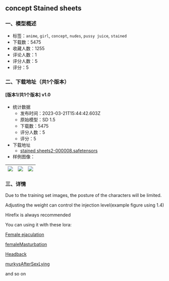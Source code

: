 ## concept Stained sheets
### 一、模型概述

- 标签：`anime`, `girl`, `concept`, `nudes`, `pussy juice`, `stained`
- 下载数：5475
- 收藏人数：1255
- 评论人数：1
- 评分人数：5
- 评分：5

### 二、下载地址（共1个版本）

#### [版本1/共1个版本] v1.0

- 统计数据
  - 发布时间：2023-03-21T15:44:42.603Z
  - 原始模型：SD 1.5
  - 下载数：5475
  - 评分人数：5
  - 评分：5
- 下载地址
  - [stained sheets2-000008.safetensors](https://civitai.com/api/download/models/26807)
- 样例图像：

| <img src="https://image.civitai.com/xG1nkqKTMzGDvpLrqFT7WA/96fabbc6-897e-4481-d88c-bafbd5fa9200/width=450/295367.jpeg" /> | <img src="https://image.civitai.com/xG1nkqKTMzGDvpLrqFT7WA/1646bcc1-caae-4561-8db8-6f84256d4600/width=450/295369.jpeg" /> | <img src="https://image.civitai.com/xG1nkqKTMzGDvpLrqFT7WA/73a6e89e-42e8-415f-87e8-ad28dbe9fc00/width=450/295368.jpeg" /> |
| ---- | ---- | ---- |


### 三、详情
<p>Due to the training set images, the posture of the characters will be limited.</p><p>Adjusting the weight can control the injection level(example figure using 1.4)</p><p>Hirefix is always recommended</p><p>You can using it with these lora:</p><p><a target="_blank" rel="ugc" href="https://civitai.com/models/19957/concept-female-ejaculation">Female ejaculation</a></p><p><a target="_blank" rel="ugc" href="https://civitai.com/models/11088/female-masturbation-fingering">femaleMasturbation</a></p><p><a target="_blank" rel="ugc" href="https://civitai.com/models/19565/concept-headbackarched-back">Headback</a></p><p><a target="_blank" rel="ugc" href="https://civitai.com/models/18194/murkys-after-sex-lying-lora">murkysAfterSexLying</a></p><p>and so on</p>